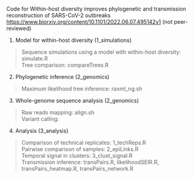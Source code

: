 Code for Within-host diversity improves phylogenetic and transmission reconstruction of SARS-CoV-2 outbreaks
https://www.biorxiv.org/content/10.1101/2022.06.07.495142v1 (not peer-reviewed)

1. Model for within-host diversity (1_simulations)
> Sequence simulations using a model with within-host diversity: simulate.R <br/>
> Tree comparison: compareTrees.R<br/>

2. Phylogenetic inference (2_genomics)
> Maximum likelihood tree inference: raxml_ng.sh <br/>

3. Whole-genome sequence analysis (2_genomics)
> Raw reads mapping: align.sh <br/>
> Variant calling: <br/>

4. Analysis (3_analysis)
> Comparison of technical replicates: 1_techReps.R <br/>
> Pairwise comparison of samples: 2_epiLinks.R <br/>
> Temporal signal in clusters: 3_clust_signal.R <br/>
> Transmission inference: transPairs.R, likelihoodSEIR.R, transPairs_heatmap.R, transPairs_network.R <br/>
